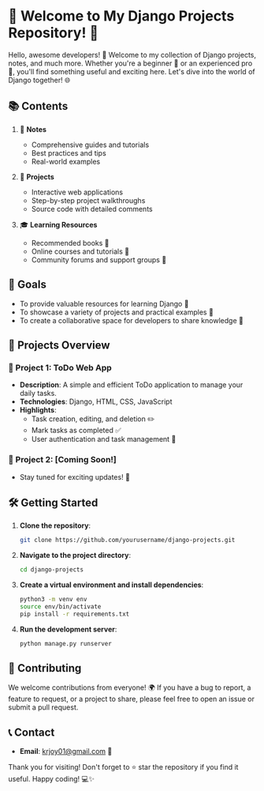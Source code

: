 # 🌟 Welcome to My Django Projects Repository! 🌟

Hello, awesome developers! 👋 Welcome to my collection of Django projects, notes, and much more. Whether you're a beginner 🐣 or an experienced pro 🦅, you'll find something useful and exciting here. Let's dive into the world of Django together! 🌐

## 📚 Contents

1. 📝 **Notes**
   - Comprehensive guides and tutorials
   - Best practices and tips
   - Real-world examples

2. 🚀 **Projects**
   - Interactive web applications
   - Step-by-step project walkthroughs
   - Source code with detailed comments

3. 🎓 **Learning Resources**
   - Recommended books 📖
   - Online courses and tutorials 🎥
   - Community forums and support groups 💬

## 🎯 Goals

- To provide valuable resources for learning Django 🧠
- To showcase a variety of projects and practical examples 🔧
- To create a collaborative space for developers to share knowledge 🤝

## 🚧 Projects Overview

### 🌟 Project 1: ToDo Web App
- **Description**: A simple and efficient ToDo application to manage your daily tasks.
- **Technologies**: Django, HTML, CSS, JavaScript
- **Highlights**:
  - Task creation, editing, and deletion ✏️
  - Mark tasks as completed ✅
  - User authentication and task management 🔑

### 🌟 Project 2: [Coming Soon!]
- Stay tuned for exciting updates! 🚀

## 🛠️ Getting Started

1. **Clone the repository**:
   ```bash
   git clone https://github.com/yourusername/django-projects.git
   ```

2. **Navigate to the project directory**:
   ```bash
   cd django-projects
   ```

3. **Create a virtual environment and install dependencies**:
   ```bash
   python3 -m venv env
   source env/bin/activate
   pip install -r requirements.txt
   ```

4. **Run the development server**:
   ```bash
   python manage.py runserver
   ```

## 🤝 Contributing

We welcome contributions from everyone! 🌍 If you have a bug to report, a feature to request, or a project to share, please feel free to open an issue or submit a pull request.

## 📞 Contact

- **Email**: krjoy01@gmail.com 📧
<!-- - **LinkedIn**: [Your LinkedIn](https://www.linkedin.com/in/yourprofile) 💼
- **Twitter**: [@yourhandle](https://twitter.com/yourhandle) 🐦 -->

Thank you for visiting! Don't forget to ⭐ star the repository if you find it useful. Happy coding! 💻✨

